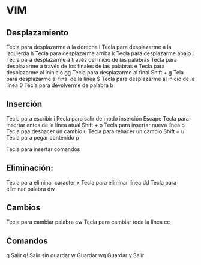 # VIM

## Desplazamiento
Tecla para desplazarme a la derecha l
Tecla para desplazarme a la izquierda h
Tecla para desplazarme arriba k
Tecla para desplazarme abajo j
Tecla para desplazarme a través del inicio de las palabras
Tecla para desplazarme a través de los finales de las palabras e
Tecla para desplazarme al ininicio gg
Tecla para desplazarme al final Shift + g
Tela para desplazarme al final de la línea $
Tecla para desplazarme al inicio de la línea 0
Tecla para devolverme de palabra b

## Inserción
Tecla para escribir i
Recla para salir de modo inserción Escape
Tecla para insertar antes de la línea atual Shift + o
Tecla para insertar nueva línea o
Tecla paa deshacer un cambio u
Tecla para rehacer un cambio Shift + u
Tecla para pegar contenido p

Tecla para insertar comandos 

## Eliminación:
Tecla para eliminar caracter x
Tecla para eliminar línea dd 
Tecla para eliminar palabra dw

## Cambios
Tecla para cambiar palabra cw
Tecla para cambiar toda la línea cc

## Comandos
q Salir
q! Salir sin guardar
w Guardar
wq Guardar y Salir
